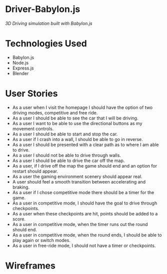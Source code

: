 # Driver-Babylon.js
###### 3D Driving simulation built with Babylon.js

# Technologies Used
  - Babylon.js
  - Node.js
  - Express.js
  - Blender

# User Stories
  - As a user when I visit the homepage I should have the option of two driving modes, competitive and free ride.
  - As a user I should be able to see the car that I will be driving.
  - As a user I want to be able to use the directional buttons as my movement controls.
  - As a user I should be able to start and stop the car.
  - As a user if I crash into a wall, I should be able to go in reverse.
  - As a user I should be presented with a clear path as to where I am able to drive.
  - As a user I should not be able to drive through walls.
  - As a user I should be able to drive the car off the map.
  - As a user, if I drive off the map the game should end and an option for restart should appear.
  - As a user the gaming environment scenery should appear real.
  - A user should feel a smooth transition between accelerating and braking.
  - As a user if I chose competitive mode there should be a timer for the game.
  - As a user in competitive mode, I should have the goal to drive through checkpoints.
  - As a user when these checkpoints are hit, points should be added to a score.
  - As a user in competitive mode, when the timer runs out the round should end.
  - As a user in competitive mode, when the round ends, I should be able to play again or switch modes.
  - As a user in free-ride mode, I should not have a timer or checkpoints.


# Wireframes
